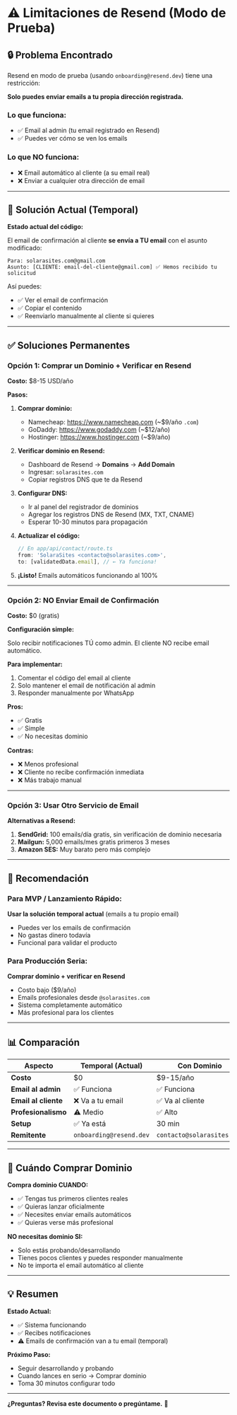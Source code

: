 # ⚠️ Limitaciones de Resend (Modo de Prueba)

## 🔒 Problema Encontrado

Resend en modo de prueba (usando `onboarding@resend.dev`) tiene una restricción:

**Solo puedes enviar emails a tu propia dirección registrada.**

### Lo que funciona:
- ✅ Email al admin (tu email registrado en Resend)
- ✅ Puedes ver cómo se ven los emails

### Lo que NO funciona:
- ❌ Email automático al cliente (a su email real)
- ❌ Enviar a cualquier otra dirección de email

---

## 🔧 Solución Actual (Temporal)

**Estado actual del código:**

El email de confirmación al cliente **se envía a TU email** con el asunto modificado:

```
Para: solarasites.com@gmail.com
Asunto: [CLIENTE: email-del-cliente@gmail.com] ✅ Hemos recibido tu solicitud
```

Así puedes:
- ✅ Ver el email de confirmación
- ✅ Copiar el contenido
- ✅ Reenviarlo manualmente al cliente si quieres

---

## ✅ Soluciones Permanentes

### Opción 1: Comprar un Dominio + Verificar en Resend

**Costo:** $8-15 USD/año

**Pasos:**

1. **Comprar dominio:**
   - Namecheap: https://www.namecheap.com (~$9/año `.com`)
   - GoDaddy: https://www.godaddy.com (~$12/año)
   - Hostinger: https://www.hostinger.com (~$9/año)

2. **Verificar dominio en Resend:**
   - Dashboard de Resend → **Domains** → **Add Domain**
   - Ingresar: `solarasites.com`
   - Copiar registros DNS que te da Resend

3. **Configurar DNS:**
   - Ir al panel del registrador de dominios
   - Agregar los registros DNS de Resend (MX, TXT, CNAME)
   - Esperar 10-30 minutos para propagación

4. **Actualizar el código:**
   ```typescript
   // En app/api/contact/route.ts
   from: 'SolaraSites <contacto@solarasites.com>',
   to: [validatedData.email], // ← Ya funciona!
   ```

5. **¡Listo!** Emails automáticos funcionando al 100%

---

### Opción 2: NO Enviar Email de Confirmación

**Costo:** $0 (gratis)

**Configuración simple:**

Solo recibir notificaciones TÚ como admin. El cliente NO recibe email automático.

**Para implementar:**

1. Comentar el código del email al cliente
2. Solo mantener el email de notificación al admin
3. Responder manualmente por WhatsApp

**Pros:**
- ✅ Gratis
- ✅ Simple
- ✅ No necesitas dominio

**Contras:**
- ❌ Menos profesional
- ❌ Cliente no recibe confirmación inmediata
- ❌ Más trabajo manual

---

### Opción 3: Usar Otro Servicio de Email

**Alternativas a Resend:**

1. **SendGrid:** 100 emails/día gratis, sin verificación de dominio necesaria
2. **Mailgun:** 5,000 emails/mes gratis primeros 3 meses
3. **Amazon SES:** Muy barato pero más complejo

---

## 🎯 Recomendación

### Para MVP / Lanzamiento Rápido:
**Usar la solución temporal actual** (emails a tu propio email)
- Puedes ver los emails de confirmación
- No gastas dinero todavía
- Funcional para validar el producto

### Para Producción Seria:
**Comprar dominio + verificar en Resend**
- Costo bajo ($9/año)
- Emails profesionales desde `@solarasites.com`
- Sistema completamente automático
- Más profesional para los clientes

---

## 📊 Comparación

| Aspecto | Temporal (Actual) | Con Dominio |
|---------|-------------------|-------------|
| **Costo** | $0 | $9-15/año |
| **Email al admin** | ✅ Funciona | ✅ Funciona |
| **Email al cliente** | ❌ Va a tu email | ✅ Va al cliente |
| **Profesionalismo** | ⚠️ Medio | ✅ Alto |
| **Setup** | ✅ Ya está | 30 min |
| **Remitente** | `onboarding@resend.dev` | `contacto@solarasites.com` |

---

## 🚀 Cuándo Comprar Dominio

**Compra dominio CUANDO:**
- ✅ Tengas tus primeros clientes reales
- ✅ Quieras lanzar oficialmente
- ✅ Necesites enviar emails automáticos
- ✅ Quieras verse más profesional

**NO necesitas dominio SI:**
- Solo estás probando/desarrollando
- Tienes pocos clientes y puedes responder manualmente
- No te importa el email automático al cliente

---

## 💡 Resumen

**Estado Actual:**
- ✅ Sistema funcionando
- ✅ Recibes notificaciones
- ⚠️ Emails de confirmación van a tu email (temporal)

**Próximo Paso:**
- Seguir desarrollando y probando
- Cuando lances en serio → Comprar dominio
- Toma 30 minutos configurar todo

---

**¿Preguntas? Revisa este documento o pregúntame.** 📧

